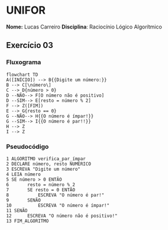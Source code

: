 # UNIFOR
**Nome:** Lucas Carreiro
**Disciplina**: Raciocínio Lógico Algorítmico

## Exercício 03
### Fluxograma
```mermaid
flowchart TD
A([INÍCIO]) --> B{{Digite um número:}}
B --> C[\número\]
C --> D{número > 0}
D --NÃO--> F[O número não é positivo]
D --SIM--> E[resto = número % 2]
F --> Z([FIM])
E --> G{resto == 0}
G --NÃO--> H{{O número é ímpar!}}
G --SIM--> I{{O número é par!!}}
H --> Z
I --> Z
```
### Pseudocódigo
```
1 ALGORITMO verifica_par_ímpar
2 DECLARE número, resto NUMÉRICO
3 ESCREVA "Digite um número"
4 LEIA número
5 SE número > 0 ENTÃO
6		resto = número % 2
7		SE resto = 0 ENTÃO
8			ESCREVA "O número é par!"
9		SENÃO
10			ESCREVA "O número é ímpar!"
11 SENÃO 
12		ESCREVA "O número não é positivo!"
13 FIM_ALGORITMO
```
